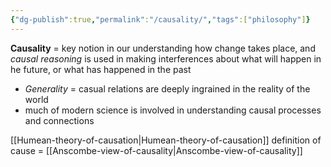 ```yaml
---
{"dg-publish":true,"permalink":"/causality/","tags":["philosophy"]}
---
```



**Causality** = key notion in our understanding how change takes place, and *causal reasoning* is used in making interferences about what will happen in he future, or what has happened in the past
- *Generality* = casual relations are deeply ingrained in the reality of the world
- much of modern science is involved in understanding causal processes and connections

[[Humean-theory-of-causation\|Humean-theory-of-causation]] definition of cause = 
[[Anscombe-view-of-causality\|Anscombe-view-of-causality]]
